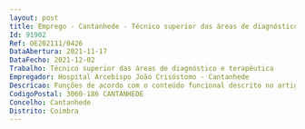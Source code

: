 ```yaml
--- 
layout: post
title: Emprego - Cantanhede - Técnico superior das áreas de diagnóstico e terapêutica
Id: 91902
Ref: OE202111/0426
DataAbertura: 2021-11-17
DataFecho: 2021-12-02
Trabalho: Técnico superior das áreas de diagnóstico e terapêutica
Empregador: Hospital Arcebispo João Crisóstomo - Cantanhede
Descricao: Funções de acordo com o conteúdo funcional descrito no artigo 9º do Decreto   Lei nº 111 2017, de 31 de agosto, na sua atual redação.
CodigoPostal: 3060-186 CANTANHEDE
Concelho: Cantanhede
Distrito: Coimbra
--- 
```

